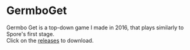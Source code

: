 # GermboGet
Germbo Get is a top-down game I made in 2016, that plays similarly to Spore's first stage.  
Click on the [releases](https://github.com/MatthewJulian/GermboGet/releases) to download.
